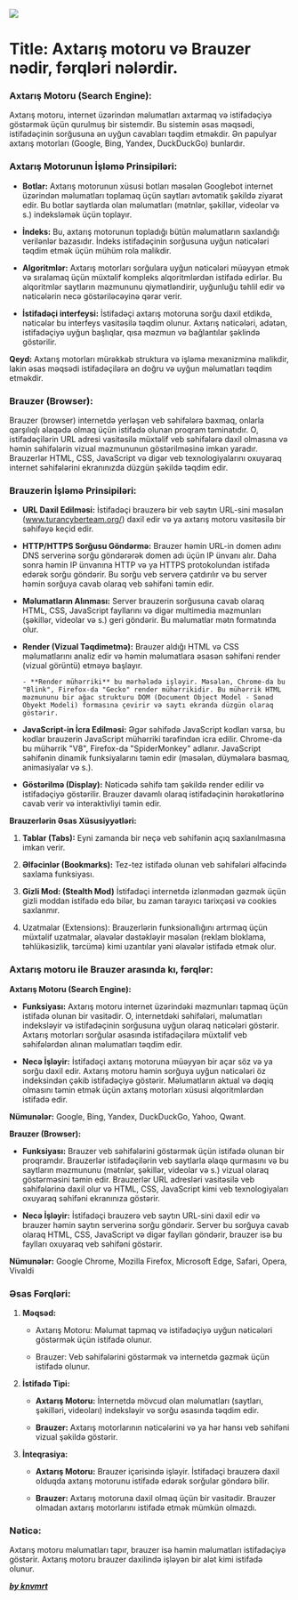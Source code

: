 ![](https://media.discordapp.net/attachments/1227709566045655172/1281705937916133447/Newpostbanner.png?ex=66e348ac&is=66e1f72c&hm=5c1e2f2e857e284c90fb0bb53376ac76be37863c60312dd27018a56db5bc6cb2&=&format=webp&quality=lossless&width=1440&height=458)

# Title: Axtarış motoru və Brauzer nədir, fərqləri nələrdir.


### Axtarış Motoru (Search Engine):

Axtarış motoru, internet üzərindən məlumatları axtarmaq və istifadəçiyə göstərmək üçün qurulmuş bir sistemdir. Bu sistemin əsas məqsədi, istifadəçinin sorğusuna ən uyğun cavabları təqdim etməkdir. Ən papulyar axtarış motorları (Google, Bing, Yandex, DuckDuckGo) bunlardır.

### Axtarış Motorunun İşləmə Prinsipiləri:

- **Botlar:** Axtarış motorunun xüsusi botları məsələn Googlebot internet üzərindən məlumatları toplamaq üçün saytları avtomatik şəkildə ziyarət edir. Bu botlar saytlarda olan məlumatları (mətnlər, şəkillər, videolar və s.) indeksləmək üçün toplayır.

- **İndeks:** Bu, axtarış motorunun topladığı bütün məlumatların saxlandığı verilənlər bazasıdır. İndeks istifadəçinin sorğusuna uyğun nəticələri təqdim etmək üçün mühüm rola malikdir.

- **Algoritmlər:** Axtarış motorları sorğulara uyğun nəticələri müəyyən etmək və sıralamaq üçün müxtəlif kompleks alqoritmlərdən istifadə edirlər. Bu alqoritmlər saytların məzmununu qiymətləndirir, uyğunluğu təhlil edir və nəticələrin necə göstəriləcəyinə qərar verir.

- **İstifadəçi interfeysi:** İstifadəçi axtarış motoruna sorğu daxil etdikdə, nəticələr bu interfeys vasitəsilə təqdim olunur. Axtarış nəticələri, adətən, istifadəçiyə uyğun başlıqlar, qısa məzmun və bağlantılar şəklində göstərilir.

**Qeyd:** Axtarış motorları mürəkkəb struktura və işləmə mexanizminə malikdir, lakin əsas məqsədi istifadəçilərə ən doğru və uyğun məlumatları təqdim etməkdir.

### Brauzer (Browser):

Brauzer (browser) internetdə yerləşən veb səhifələrə baxmaq, onlarla qarşılıqlı əlaqədə olmaq üçün istifadə olunan proqram təminatıdır. O, istifadəçilərin URL adresi vasitəsilə müxtəlif veb səhifələrə daxil olmasına və həmin səhifələrin vizual məzmununun göstərilməsinə imkan yaradır. Brauzerlər HTML, CSS, JavaScript və digər veb texnologiyalarını oxuyaraq internet səhifələrini ekranınızda düzgün şəkildə təqdim edir.

### Brauzerin İşləmə Prinsipiləri:

- **URL Daxil Edilməsi:** İstifadəçi brauzerə bir veb saytın URL-sini məsələn (www.turancyberteam.org/) daxil edir və ya axtarış motoru vasitəsilə bir səhifəyə keçid edir.

- **HTTP/HTTPS Sorğusu Göndərmə:** Brauzer həmin URL-in domen adını DNS serverinə sorğu göndərərək domen adı üçün IP ünvanı alır. Daha sonra həmin IP ünvanına HTTP və ya HTTPS protokolundan istifadə edərək sorğu göndərir. Bu sorğu veb serverə çatdırılır və bu server həmin sorğuya cavab olaraq veb səhifəni təmin edir.

- **Məlumatların Alınması:** Server brauzerin sorğusuna cavab olaraq HTML, CSS, JavaScript fayllarını və digər multimedia məzmunları (şəkillər, videolar və s.) geri göndərir. Bu məlumatlar mətn formatında olur.

- **Render (Vizual Təqdimetmə):** Brauzer aldığı HTML və CSS məlumatlarını analiz edir və həmin məlumatlara əsasən səhifəni render (vizual görüntü) etməyə başlayır.

      - **Render mühərriki** bu mərhələdə işləyir. Məsələn, Chrome-da bu "Blink", Firefox-da "Gecko" render mühərrikidir. Bu mühərrik HTML məzmununu bir ağac strukturu DOM (Document Object Model - Sənəd Obyekt Modeli) formasına çevirir və saytı ekranda düzgün olaraq göstərir.

- **JavaScript-in İcra Edilməsi:** Əgər səhifədə JavaScript kodları varsa, bu kodlar brauzerin JavaScript mühərriki tərəfindən icra edilir. Chrome-da bu mühərrik "V8", Firefox-da "SpiderMonkey" adlanır. JavaScript səhifənin dinamik funksiyalarını təmin edir (məsələn, düymələrə basmaq, animasiyalar və s.).

- **Göstərilmə (Display):** Nəticədə səhifə tam şəkildə render edilir və istifadəçiyə göstərilir. Brauzer davamlı olaraq istifadəçinin hərəkətlərinə cavab verir və interaktivliyi təmin edir.

**Brauzerlərin Əsas Xüsusiyyətləri:**

1. **Tablar (Tabs):** Eyni zamanda bir neçə veb səhifənin açıq saxlanılmasına imkan verir.

2. **Əlfəcinlər (Bookmarks):** Tez-tez istifadə olunan veb səhifələri əlfəcində saxlama funksiyası.

3. **Gizli Mod: (Stealth Mod)** İstifadəçi internetdə izlənmədən gəzmək üçün gizli moddan istifadə edə bilər, bu zaman tarayıcı tarixçəsi və cookies saxlanmır.

4. Uzatmalar (Extensions): Brauzerlərin funksionallığını artırmaq üçün müxtəlif uzatmalar, əlavələr dəstəkləyir məsələn (reklam bloklama, təhlükəsizlik, tərcümə) kimi uzantılar yəni əlavələr istifadə etmək olur.

### Axtarış motoru ile Brauzer arasında kı, fərqlər:

**Axtarış Motoru (Search Engine):**

- **Funksiyası:** Axtarış motoru internet üzərindəki məzmunları tapmaq üçün istifadə olunan bir vasitədir. O, internetdəki səhifələri, məlumatları indeksləyir və istifadəçinin sorğusuna uyğun olaraq nəticələri göstərir. Axtarış motorları sorğular əsasında istifadəçilərə müxtəlif veb səhifələrdən alınan məlumatları təqdim edir.

- **Necə İşləyir:** İstifadəçi axtarış motoruna müəyyən bir açar söz və ya sorğu daxil edir. Axtarış motoru həmin sorğuya uyğun nəticələri öz indeksindən çəkib istifadəçiyə göstərir. Məlumatların aktual və dəqiq olmasını təmin etmək üçün axtarış motorları xüsusi alqoritmlərdən istifadə edir.

**Nümunələr:** Google, Bing, Yandex, DuckDuckGo, Yahoo, Qwant.

**Brauzer (Browser):**

- **Funksiyası:** Brauzer veb səhifələrini göstərmək üçün istifadə olunan bir proqramdır. Brauzerlər istifadəçilərin veb saytlarla əlaqə qurmasını və bu saytların məzmununu (mətnlər, şəkillər, videolar və s.) vizual olaraq göstərməsini təmin edir. Brauzerlər URL adresləri vasitəsilə veb səhifələrinə daxil olur və HTML, CSS, JavaScript kimi veb texnologiyaları oxuyaraq səhifəni ekranınıza göstərir.

- **Necə İşləyir:** İstifadəçi brauzerə veb saytın URL-sini daxil edir və brauzer həmin saytın serverinə sorğu göndərir. Server bu sorğuya cavab olaraq HTML, CSS, JavaScript və digər faylları göndərir, brauzer isə bu faylları oxuyaraq veb səhifəni göstərir.

**Nümunələr:** Google Chrome, Mozilla Firefox, Microsoft Edge, Safari, Opera, Vivaldi

### Əsas Fərqləri:

1. **Məqsəd:**

   - Axtarış Motoru: Məlumat tapmaq və istifadəçiyə uyğun nəticələri göstərmək üçün istifadə olunur.

   - Brauzer: Veb səhifələrini göstərmək və internetdə gəzmək üçün istifadə olunur.

2. **İstifadə Tipi:**

   - **Axtarış Motoru:** İnternetdə mövcud olan məlumatları (saytları, şəkilləri, videoları) indeksləyir və sorğu əsasında təqdim edir.

   - **Brauzer:** Axtarış motorlarının nəticələrini və ya hər hansı veb səhifəni vizual şəkildə göstərir.

3. **İnteqrasiya:**

   - **Axtarış Motoru:** Brauzer içərisində işləyir. İstifadəçi brauzerə daxil olduqda axtarış motorunu istifadə edərək sorğular göndərə bilir.

   - **Brauzer:** Axtarış motoruna daxil olmaq üçün bir vasitədir. Brauzer olmadan axtarış motorlarını istifadə etmək mümkün olmazdı.

### Nəticə:

Axtarış motoru məlumatları tapır, brauzer isə həmin məlumatları istifadəçiyə göstərir. Axtarış motoru brauzer daxilində işləyən bir alət kimi istifadə olunur.

[**_by knvmrt_**](https://github.com/knvmrt)
